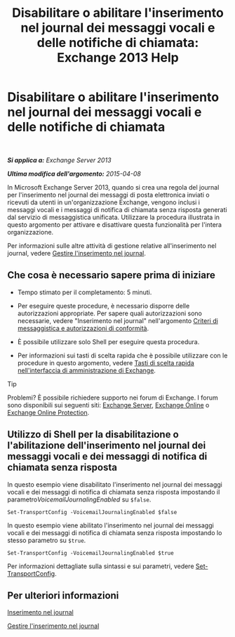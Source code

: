 ﻿---
title: "Disabilitare o abilitare l'inserimento nel journal dei messaggi vocali e delle notifiche di chiamata: Exchange 2013 Help"
TOCTitle: Disabilitare o abilitare l'inserimento nel journal dei messaggi vocali e delle notifiche di chiamata
ms:assetid: 5164a92e-69e6-4339-b80c-0cfbf0dc0198
ms:mtpsurl: https://technet.microsoft.com/it-it/library/Bb201690(v=EXCHG.150)
ms:contentKeyID: 50480591
ms.date: 05/22/2018
mtps_version: v=EXCHG.150
ms.translationtype: MT
---

# Disabilitare o abilitare l'inserimento nel journal dei messaggi vocali e delle notifiche di chiamata

 

_**Si applica a:** Exchange Server 2013_

_**Ultima modifica dell'argomento:** 2015-04-08_

In Microsoft Exchange Server 2013, quando si crea una regola del journal per l'inserimento nel journal dei messaggi di posta elettronica inviati o ricevuti da utenti in un'organizzazione Exchange, vengono inclusi i messaggi vocali e i messaggi di notifica di chiamata senza risposta generati dal servizio di messaggistica unificata. Utilizzare la procedura illustrata in questo argomento per attivare e disattivare questa funzionalità per l'intera organizzazione.

Per informazioni sulle altre attività di gestione relative all'inserimento nel journal, vedere [Gestire l'inserimento nel journal](manage-journaling-exchange-2013-help.md).

## Che cosa è necessario sapere prima di iniziare

  - Tempo stimato per il completamento: 5 minuti.

  - Per eseguire queste procedure, è necessario disporre delle autorizzazioni appropriate. Per sapere quali autorizzazioni sono necessarie, vedere "Inserimento nel journal" nell'argomento [Criteri di messaggistica e autorizzazioni di conformità](messaging-policy-and-compliance-permissions-exchange-2013-help.md).

  - È possibile utilizzare solo Shell per eseguire questa procedura.

  - Per informazioni sui tasti di scelta rapida che è possibile utilizzare con le procedure in questo argomento, vedere [Tasti di scelta rapida nell'interfaccia di amministrazione di Exchange](keyboard-shortcuts-in-the-exchange-admin-center-exchange-online-protection-help.md).


> [!TIP]
> Problemi? È possibile richiedere supporto nei forum di Exchange. I forum sono disponibili sui seguenti siti: <A href="https://go.microsoft.com/fwlink/p/?linkid=60612">Exchange Server</A>, <A href="https://go.microsoft.com/fwlink/p/?linkid=267542">Exchange Online</A> o <A href="https://go.microsoft.com/fwlink/p/?linkid=285351">Exchange Online Protection</A>.



## Utilizzo di Shell per la disabilitazione o l'abilitazione dell'inserimento nel journal dei messaggi vocali e dei messaggi di notifica di chiamata senza risposta

In questo esempio viene disabilitato l'inserimento nel journal dei messaggi vocali e dei messaggi di notifica di chiamata senza risposta impostando il parametro*VoicemailJournalingEnabled* su `$false`.

    Set-TransportConfig -VoicemailJournalingEnabled $false

In questo esempio viene abilitato l'inserimento nel journal dei messaggi vocali e dei messaggi di notifica di chiamata senza risposta impostando lo stesso parametro su `$true`.

    Set-TransportConfig -VoicemailJournalingEnabled $true

Per informazioni dettagliate sulla sintassi e sui parametri, vedere [Set-TransportConfig](https://technet.microsoft.com/it-it/library/bb124151\(v=exchg.150\)).

## Per ulteriori informazioni

[Inserimento nel journal](journaling-exchange-2013-help.md)

[Gestire l'inserimento nel journal](manage-journaling-exchange-2013-help.md)

